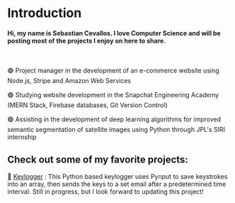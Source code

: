 # Introduction

#### Hi, my name is Sebastian Cevallos. I love Computer Science and will be posting most of the projects I enjoy on here to share.
<br>

🟢 Project manager in the development of an e-commerce website using Node.js, Stripe and Amazon Web Services

🟢 Studying website development in the Snapchat Engineering Academy (MERN Stack, Firebase databases, Git Version Control)

🟢 Assisting in the development of deep learning algorithms for improved semantic segmentation of satellite images using Python through JPL's SIRI internship


## Check out some of my favorite projects:

💚 [Keylogger](https://github.com/Sebastian-git/KeyLogger) : This Python based keylogger uses Pynput to save keystrokes into an array, then sends the keys to a set email after a predetermined time interval. Still in progress, but I look forward to updating this project!
